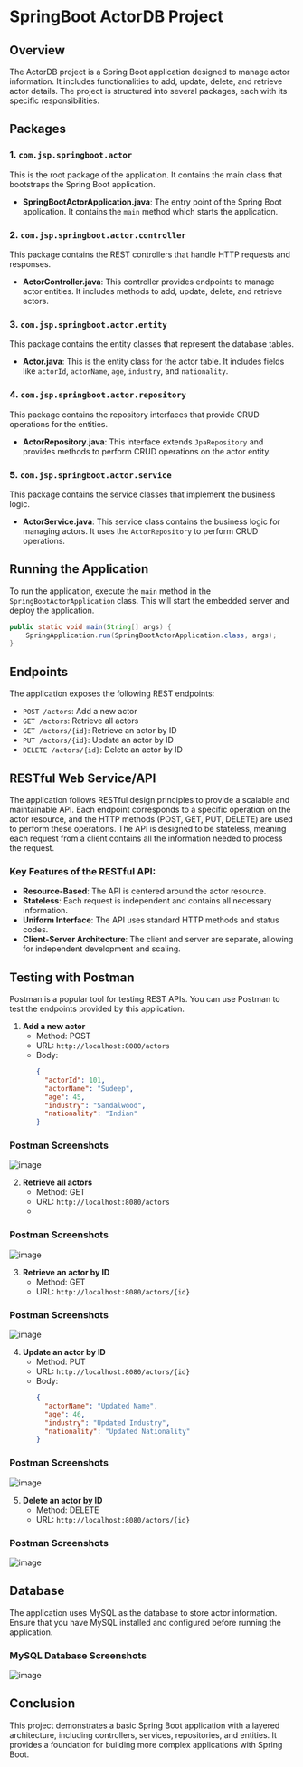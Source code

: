 # SpringBoot ActorDB Project

## Overview
The ActorDB project is a Spring Boot application designed to manage actor information. It includes functionalities to add, update, delete, and retrieve actor details. The project is structured into several packages, each with its specific responsibilities.

## Packages

### 1. `com.jsp.springboot.actor`
This is the root package of the application. It contains the main class that bootstraps the Spring Boot application.

- **SpringBootActorApplication.java**: The entry point of the Spring Boot application. It contains the `main` method which starts the application.

### 2. `com.jsp.springboot.actor.controller`
This package contains the REST controllers that handle HTTP requests and responses.

- **ActorController.java**: This controller provides endpoints to manage actor entities. It includes methods to add, update, delete, and retrieve actors.

### 3. `com.jsp.springboot.actor.entity`
This package contains the entity classes that represent the database tables.

- **Actor.java**: This is the entity class for the actor table. It includes fields like `actorId`, `actorName`, `age`, `industry`, and `nationality`.

### 4. `com.jsp.springboot.actor.repository`
This package contains the repository interfaces that provide CRUD operations for the entities.

- **ActorRepository.java**: This interface extends `JpaRepository` and provides methods to perform CRUD operations on the actor entity.

### 5. `com.jsp.springboot.actor.service`
This package contains the service classes that implement the business logic.

- **ActorService.java**: This service class contains the business logic for managing actors. It uses the `ActorRepository` to perform CRUD operations.

## Running the Application
To run the application, execute the `main` method in the `SpringBootActorApplication` class. This will start the embedded server and deploy the application.

```java
public static void main(String[] args) {
    SpringApplication.run(SpringBootActorApplication.class, args);
}
```

## Endpoints
The application exposes the following REST endpoints:

- `POST /actors`: Add a new actor
- `GET /actors`: Retrieve all actors
- `GET /actors/{id}`: Retrieve an actor by ID
- `PUT /actors/{id}`: Update an actor by ID
- `DELETE /actors/{id}`: Delete an actor by ID

## RESTful Web Service/API
The application follows RESTful design principles to provide a scalable and maintainable API. Each endpoint corresponds to a specific operation on the actor resource, and the HTTP methods (POST, GET, PUT, DELETE) are used to perform these operations. The API is designed to be stateless, meaning each request from a client contains all the information needed to process the request.

### Key Features of the RESTful API:
- **Resource-Based**: The API is centered around the actor resource.
- **Stateless**: Each request is independent and contains all necessary information.
- **Uniform Interface**: The API uses standard HTTP methods and status codes.
- **Client-Server Architecture**: The client and server are separate, allowing for independent development and scaling.

## Testing with Postman
Postman is a popular tool for testing REST APIs. You can use Postman to test the endpoints provided by this application.

1. **Add a new actor**
   - Method: POST
   - URL: `http://localhost:8080/actors`
   - Body: 
     ```json
     {
       "actorId": 101,
       "actorName": "Sudeep",
       "age": 45,
       "industry": "Sandalwood",
       "nationality": "Indian"
     }
     ```
### Postman Screenshots
![image](https://github.com/user-attachments/assets/e7744c39-f54e-4d29-bce1-a56c5e521521)


2. **Retrieve all actors**
   - Method: GET
   - URL: `http://localhost:8080/actors`
   - 
  ### Postman Screenshots
![image](https://github.com/user-attachments/assets/ce792d79-9e35-4c96-8a67-b0cca1987a9a)


3. **Retrieve an actor by ID**
   - Method: GET
   - URL: `http://localhost:8080/actors/{id}`

### Postman Screenshots
![image](https://github.com/user-attachments/assets/a36d26ef-bb1f-4f86-873c-1a18ecd61c50)



4. **Update an actor by ID**
   - Method: PUT
   - URL: `http://localhost:8080/actors/{id}`
   - Body: 
     ```json
     {
       "actorName": "Updated Name",
       "age": 46,
       "industry": "Updated Industry",
       "nationality": "Updated Nationality"
     }
     ```
### Postman Screenshots
![image](https://github.com/user-attachments/assets/581f8998-c575-46b1-9638-5183da40b5b1)



5. **Delete an actor by ID**
   - Method: DELETE
   - URL: `http://localhost:8080/actors/{id}`
  
### Postman Screenshots
![image](https://github.com/user-attachments/assets/c034bb7f-dc1c-4d2c-90df-45b7c4ffc1cc)


## Database
The application uses MySQL as the database to store actor information. Ensure that you have MySQL installed and configured before running the application.

### MySQL Database Screenshots
![image](https://github.com/user-attachments/assets/e7b0f86c-90e5-4151-b089-e9f4fe81cb04)


## Conclusion
This project demonstrates a basic Spring Boot application with a layered architecture, including controllers, services, repositories, and entities. It provides a foundation for building more complex applications with Spring Boot.
